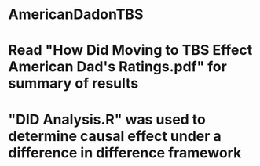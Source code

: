 # AmericanDadonTBS
# Read "How Did Moving to TBS Effect American Dad's Ratings.pdf" for summary of results
# "DID Analysis.R" was used to determine causal effect under a difference in difference framework
